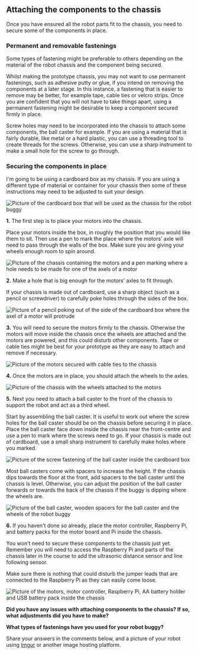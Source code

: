 [comment]: # (
Is this step open? Y/N
If so, short description of this step:
Related links:
Related files:
)

## Attaching the components to the chassis

Once you have ensured all the robot parts fit to the chassis, you need to secure some of the components in place.

### Permanent and removable fastenings

Some types of fastening might be preferable to others depending on the material of the robot chassis and the component being secured.

Whilst making the prototype chassis, you may not want to use permanent fastenings, such as adhesive putty or glue, if you intend on removing the components at a later stage. In this instance, a fastening that is easier to remove may be better, for example tape, cable ties or velcro strips. Once you are confident that you will not have to take things apart, using a permanent fastening might be desirable to keep a component secured firmly in place.

Screw holes may need to be incorporated into the chassis to attach some components, the ball caster for example. If you are using a material that is fairly durable, like metal or a hard plastic, you can use a threading tool to create threads for the screws. Otherwise, you can use a sharp instrument to make a small hole for the screw to go through.

### Securing the components in place

I'm going to be using a cardboard box as my chassis. If you are using a different type of material or container for your chassis then some of these instructions may need to be adjusted to suit your design.

![Picture of the cardboard box that will be used as the chassis for the robot buggy](images/1_9-carboard-chassis)

**1.** The first step is to place your motors into the chassis.

Place your motors inside the box, in roughly the position that you would like them to sit. Then use a pen to mark the place where the motors’ axle will need to pass through the walls of the box. Make sure you are giving your wheels enough room to spin around.

![Picture of the chassis containing the motors and a pen marking where a hole needs to be made for one of the axels of a motor](images/1_9-chassis-motor-placement)

**2.** Make a hole that is big enough for the motors’ axles to fit through.

If your chassis is made out of cardboard, use a sharp object (such as a pencil or screwdriver) to carefully poke holes through the sides of the box.

![Picture of a pencil poking out of the side of the cardboard box where the axel of a motor will protrude](images/1_9-chassis-motor-axel)

**3.** You will need to secure the motors firmly to the chassis. Otherwise the motors will move inside the chassis once the wheels are attached and the motors are powered, and this could disturb other components. Tape or cable ties might be best for your prototype as they are easy to attach and remove if necessary. 

![Picture of the motors secured with cable ties to the chassis](images/1_9-motors-secured-to-chassis)

**4.** Once the motors are in place, you should attach the wheels to the axles.

![Picture of the chassis with the wheels attached to the motors](images/1_9-chassis-wheels-attached)

**5.** Next you need to attach a ball caster to the front of the chassis to support the robot and act as a third wheel. 

Start by assembling the ball caster. It is useful to work out where the screw holes for the ball caster should be on the chassis before securing it in place. Place the ball caster face down inside the chassis near the front-centre and use a pen to mark where the screws need to go. If your chassis is made out of cardboard, use a small sharp instrument to carefully make holes where you marked.

![Picture of the screw fastening of the ball caster inside the cardboard box](images/1_9-ball-caster-placement)

Most ball casters come with spacers to increase the height. If the chassis dips towards the floor at the front, add spacers to the ball caster until the chassis is level. Otherwise, you can adjust the position of the ball caster forwards or towards the back of the chassis if the buggy is dipping where the wheels are.

![Picture of the ball caster, wooden spacers for the ball caster and the wheels of the robot buggy](images/1_9-ball-caster-secured)

**6.** If you haven't done so already, place the motor controller, Raspberry Pi, and battery packs for the motor board and Pi inside the chassis.

You won't need to secure these components to the chassis just yet. Remember you will need to access the Raspberry Pi and parts of the chassis later in the course to add the ultrasonic distance sensor and line following sensor.

Make sure there is nothing that could disturb the jumper leads that are connected to the Raspberry Pi as they can easily come loose.

![Picture of the motors, motor controller, Raspberry Pi, AA battery holder and USB battery pack inside the chassis](images/1_9-chassis-with-basic-components-attached)

**Did you have any issues with attaching components to the chassis? If so, what adjustments did you have to make?**

**What types of fastenings have you used for your robot buggy?**

Share your answers in the comments below, and a picture of your robot using [Imgur](https://imgur.com/) or another image hosting platform.
